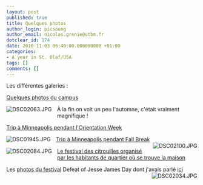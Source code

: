```yaml
---
layout: post
published: true
title: Quelques photos
author_login: picsoung
author_email: nicolas.grenie@utbm.fr
dotclear_id: 174
date: 2010-11-03 06:40:00.000000000 +01:00
categories:
- A year in St. Olaf/USA
tags: []
comments: []
---
```

<p>Les différentes galeries&nbsp;:</p>


<p><a href="/index.php?gallery/St.-Olaf-Sept/Oct-2010" hreflang="fr">Quelques photos du campus</a></p>


<p><a href="/public/stolaf/DSC02063.JPG" title="DSC02063.JPG"><img src="/public/stolaf/.DSC02063_m.jpg" alt="DSC02063.JPG" style="float:left; margin: 0 1em 1em 0;" title="DSC02063.JPG, nov. 2010" /></a>
À la fin on voit un peu l'automne, c'était vraiment magnifique&nbsp;!</p>


<p><a href="/index.php?gallery/Minneapolis-Orientation-Week">Trip à Minneapolis pendant l'Orientation Week</a></p>


<p><a href="/public/minneapolis/DSC01945.JPG" title="DSC01945.JPG"><img src="/public/minneapolis/.DSC01945_m.jpg" alt="DSC01945.JPG" style="float:left; margin: 0 1em 1em 0;" title="DSC01945.JPG, sept. 2010" /></a></p>


<p><a href="/index.php?gallery/Minneapolis-Fall-Break">Trip à Minneapolis pendant Fall Break</a>
<a href="/public/minneapolisFallBreak/DSC02100.JPG" title="DSC02100.JPG"><img src="/public/minneapolisFallBreak/.DSC02100_m.jpg" alt="DSC02100.JPG" style="float:right; margin: 0 0 1em 1em;" title="DSC02100.JPG, nov. 2010" /></a></p>


<p><a href="/public/pumpkinfest/DSC02084.JPG" title="DSC02084.JPG"><img src="/public/pumpkinfest/.DSC02084_m.jpg" alt="DSC02084.JPG" style="float:left; margin: 0 1em 1em 0;" title="DSC02084.JPG, nov. 2010" /></a>
<a href="/index.php?gallery/Pumpkin-Festival">Le festival des citrouilles organisé par les habitants de quartier où se trouve la maison</a></p>


<p>Les <a href="/index.php?gallery/Defeat-of-Jesse-James-Days">photos du festival</a> Defeat of Jesse James Day dont j'avais parlé <a href="/index.php?post/American-dream-DJJD">ici</a>
<a href="/public/jessejames/DSC02034.JPG" title="DSC02034.JPG"><img src="/public/jessejames/.DSC02034_m.jpg" alt="DSC02034.JPG" style="float:right; margin: 0 0 1em 1em;" title="DSC02034.JPG, oct. 2010" /></a></p>
